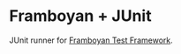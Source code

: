 # Framboyan + JUnit

JUnit runner for [Framboyan Test Framework](https://github.com/bakasoft/framboyan).
